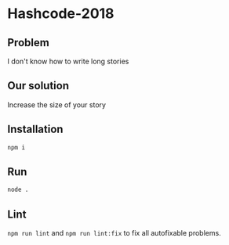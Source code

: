 # Hashcode-2018

## Problem

I don't know how to write long stories

## Our solution

Increase the size of your story

## Installation

```sh
npm i
```

## Run

```sh
node .
```

## Lint
`npm run lint` and `npm run lint:fix` to fix all autofixable problems.
